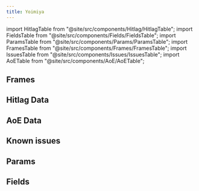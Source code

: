 ```yaml
---
title: Yoimiya
---
```


import HitlagTable from "@site/src/components/Hitlag/HitlagTable";
import FieldsTable from "@site/src/components/Fields/FieldsTable";
import ParamsTable from "@site/src/components/Params/ParamsTable";
import FramesTable from "@site/src/components/Frames/FramesTable";
import IssuesTable from "@site/src/components/Issues/IssuesTable";
import AoETable from "@site/src/components/AoE/AoETable";

## Frames

<FramesTable character="yoimiya" />

## Hitlag Data

<HitlagTable character="yoimiya" />

## AoE Data

<AoETable character="yoimiya" />

## Known issues

<IssuesTable character="yoimiya" />

## Params

<ParamsTable character="yoimiya" />

## Fields

<FieldsTable character="yoimiya" />
